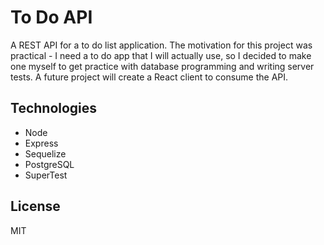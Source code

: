 # To Do API

A REST API for a to do list application. The motivation for this project was practical - I need a to do app that I will actually use, so I decided to make one myself to get practice with database programming and writing server tests. A future project will create a React client to consume the API.

## Technologies

- Node
- Express
- Sequelize
- PostgreSQL
- SuperTest

## License

MIT
